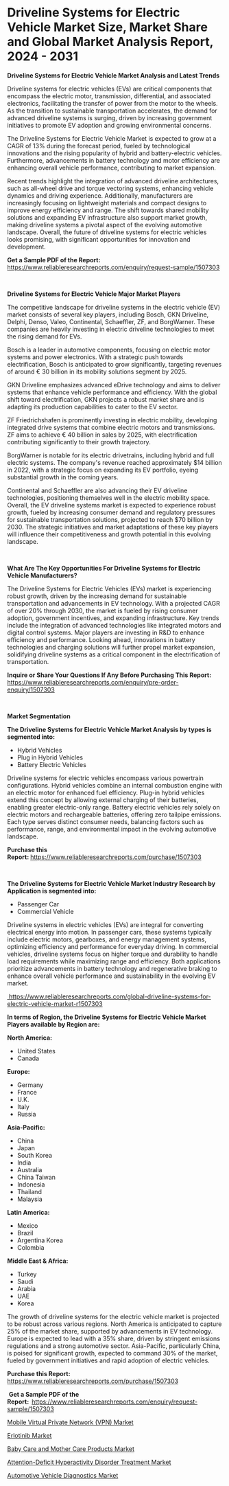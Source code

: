 <p><h1>Driveline Systems for Electric Vehicle Market Size, Market Share and Global Market Analysis Report, 2024 - 2031</h1></p><p><strong>Driveline Systems for Electric Vehicle Market Analysis and Latest Trends</strong></p>
<p><p>Driveline systems for electric vehicles (EVs) are critical components that encompass the electric motor, transmission, differential, and associated electronics, facilitating the transfer of power from the motor to the wheels. As the transition to sustainable transportation accelerates, the demand for advanced driveline systems is surging, driven by increasing government initiatives to promote EV adoption and growing environmental concerns.</p><p>The Driveline Systems for Electric Vehicle Market is expected to grow at a CAGR of 13% during the forecast period, fueled by technological innovations and the rising popularity of hybrid and battery-electric vehicles. Furthermore, advancements in battery technology and motor efficiency are enhancing overall vehicle performance, contributing to market expansion.</p><p>Recent trends highlight the integration of advanced driveline architectures, such as all-wheel drive and torque vectoring systems, enhancing vehicle dynamics and driving experience. Additionally, manufacturers are increasingly focusing on lightweight materials and compact designs to improve energy efficiency and range. The shift towards shared mobility solutions and expanding EV infrastructure also support market growth, making driveline systems a pivotal aspect of the evolving automotive landscape. Overall, the future of driveline systems for electric vehicles looks promising, with significant opportunities for innovation and development.</p></p>
<p><strong>Get a Sample PDF of the Report:&nbsp;</strong> <a href="https://www.reliableresearchreports.com/enquiry/request-sample/1507303?utm_campaign=34&utm_medium=2&utm_source=Github&utm_content=ia&utm_term=07122024&utm_id=driveline-systems-for-electric-vehicle">https://www.reliableresearchreports.com/enquiry/request-sample/1507303</a></p>
<p>&nbsp;</p>
<p><strong>Driveline Systems for Electric Vehicle Major Market Players</strong></p>
<p><p>The competitive landscape for driveline systems in the electric vehicle (EV) market consists of several key players, including Bosch, GKN Driveline, Delphi, Denso, Valeo, Continental, Schaeffler, ZF, and BorgWarner. These companies are heavily investing in electric driveline technologies to meet the rising demand for EVs.</p><p>Bosch is a leader in automotive components, focusing on electric motor systems and power electronics. With a strategic push towards electrification, Bosch is anticipated to grow significantly, targeting revenues of around € 30 billion in its mobility solutions segment by 2025.</p><p>GKN Driveline emphasizes advanced eDrive technology and aims to deliver systems that enhance vehicle performance and efficiency. With the global shift toward electrification, GKN projects a robust market share and is adapting its production capabilities to cater to the EV sector.</p><p>ZF Friedrichshafen is prominently investing in electric mobility, developing integrated drive systems that combine electric motors and transmissions. ZF aims to achieve € 40 billion in sales by 2025, with electrification contributing significantly to their growth trajectory.</p><p>BorgWarner is notable for its electric drivetrains, including hybrid and full electric systems. The company's revenue reached approximately $14 billion in 2022, with a strategic focus on expanding its EV portfolio, eyeing substantial growth in the coming years.</p><p>Continental and Schaeffler are also advancing their EV driveline technologies, positioning themselves well in the electric mobility space. Overall, the EV driveline systems market is expected to experience robust growth, fueled by increasing consumer demand and regulatory pressures for sustainable transportation solutions, projected to reach $70 billion by 2030. The strategic initiatives and market adaptations of these key players will influence their competitiveness and growth potential in this evolving landscape.</p></p>
<p>&nbsp;</p>
<p><strong>What Are The Key Opportunities For Driveline Systems for Electric Vehicle Manufacturers?</strong></p>
<p><p>The Driveline Systems for Electric Vehicles (EVs) market is experiencing robust growth, driven by the increasing demand for sustainable transportation and advancements in EV technology. With a projected CAGR of over 20% through 2030, the market is fueled by rising consumer adoption, government incentives, and expanding infrastructure. Key trends include the integration of advanced technologies like integrated motors and digital control systems. Major players are investing in R&D to enhance efficiency and performance. Looking ahead, innovations in battery technologies and charging solutions will further propel market expansion, solidifying driveline systems as a critical component in the electrification of transportation.</p></p>
<p><strong>Inquire or Share Your Questions If Any Before Purchasing This Report:</strong> <a href="https://www.reliableresearchreports.com/enquiry/pre-order-enquiry/1507303?utm_campaign=34&utm_medium=2&utm_source=Github&utm_content=ia&utm_term=07122024&utm_id=driveline-systems-for-electric-vehicle">https://www.reliableresearchreports.com/enquiry/pre-order-enquiry/1507303</a></p>
<p>&nbsp;</p>
<p><strong>Market Segmentation</strong></p>
<p><strong>The Driveline Systems for Electric Vehicle Market Analysis by types is segmented into:</strong></p>
<p><ul><li>Hybrid Vehicles</li><li>Plug in Hybrid Vehicles</li><li>Battery Electric Vehicles</li></ul></p>
<p><p>Driveline systems for electric vehicles encompass various powertrain configurations. Hybrid vehicles combine an internal combustion engine with an electric motor for enhanced fuel efficiency. Plug-in hybrid vehicles extend this concept by allowing external charging of their batteries, enabling greater electric-only range. Battery electric vehicles rely solely on electric motors and rechargeable batteries, offering zero tailpipe emissions. Each type serves distinct consumer needs, balancing factors such as performance, range, and environmental impact in the evolving automotive landscape.</p></p>
<p><strong>Purchase this Report:&nbsp;</strong><a href="https://www.reliableresearchreports.com/purchase/1507303?utm_campaign=34&utm_medium=2&utm_source=Github&utm_content=ia&utm_term=07122024&utm_id=driveline-systems-for-electric-vehicle">https://www.reliableresearchreports.com/purchase/1507303</a></p>
<p>&nbsp;</p>
<p><strong>The Driveline Systems for Electric Vehicle Market Industry Research by Application is segmented into:</strong></p>
<p><ul><li>Passenger Car</li><li>Commercial Vehicle</li></ul></p>
<p><p>Driveline systems in electric vehicles (EVs) are integral for converting electrical energy into motion. In passenger cars, these systems typically include electric motors, gearboxes, and energy management systems, optimizing efficiency and performance for everyday driving. In commercial vehicles, driveline systems focus on higher torque and durability to handle load requirements while maximizing range and efficiency. Both applications prioritize advancements in battery technology and regenerative braking to enhance overall vehicle performance and sustainability in the evolving EV market.</p></p>
<p><a href="https://www.reliableresearchreports.com/global-driveline-systems-for-electric-vehicle-market-r1507303?utm_campaign=34&utm_medium=2&utm_source=Github&utm_content=ia&utm_term=07122024&utm_id=driveline-systems-for-electric-vehicle">&nbsp;https://www.reliableresearchreports.com/global-driveline-systems-for-electric-vehicle-market-r1507303</a></p>
<p><strong>In terms of Region, the Driveline Systems for Electric Vehicle Market Players available by Region are:</strong></p>
<p>
    <p> <strong> North America: </strong>
        <ul>
            <li>United States</li>
            <li>Canada</li>
        </ul>
        </p> 
    <p> <strong> Europe: </strong>
        <ul>
            <li>Germany</li>
            <li>France</li>
            <li>U.K.</li>
            <li>Italy</li>
            <li>Russia</li>
        </ul>
        </p> 
    <p> <strong> Asia-Pacific: </strong>
        <ul>
            <li>China</li>
            <li>Japan</li>
            <li>South Korea</li>
            <li>India</li>
            <li>Australia</li>
            <li>China Taiwan</li>
            <li>Indonesia</li>
            <li>Thailand</li>
            <li>Malaysia</li>
        </ul>
        </p> 
    <p> <strong> Latin America: </strong>
        <ul>
            <li>Mexico</li>
            <li>Brazil</li>
            <li>Argentina Korea</li>
            <li>Colombia</li>
        </ul>
        </p> 
    <p> <strong> Middle East & Africa: </strong>
        <ul>
            <li>Turkey</li>
            <li>Saudi</li>
            <li>Arabia</li>
            <li>UAE</li>
            <li>Korea</li>
        </ul>
    </p>
    </p>
<p><p>The growth of driveline systems for the electric vehicle market is projected to be robust across various regions. North America is anticipated to capture 25% of the market share, supported by advancements in EV technology. Europe is expected to lead with a 35% share, driven by stringent emissions regulations and a strong automotive sector. Asia-Pacific, particularly China, is poised for significant growth, expected to command 30% of the market, fueled by government initiatives and rapid adoption of electric vehicles.</p></p>
<p><strong>Purchase this Report: </strong><a href="https://www.reliableresearchreports.com/purchase/1507303?utm_campaign=34&utm_medium=2&utm_source=Github&utm_content=ia&utm_term=07122024&utm_id=driveline-systems-for-electric-vehicle">https://www.reliableresearchreports.com/purchase/1507303</a></p>
<p>&nbsp;<strong>Get a Sample PDF of the Report:&nbsp;&nbsp;</strong><a href="https://www.reliableresearchreports.com/enquiry/request-sample/1507303?utm_campaign=34&utm_medium=2&utm_source=Github&utm_content=ia&utm_term=07122024&utm_id=driveline-systems-for-electric-vehicle">https://www.reliableresearchreports.com/enquiry/request-sample/1507303</a></p>
<p><strong></strong></p>
<p><p><a href="https://www.linkedin.com/pulse/revenue-market-growth-projections-mobile-virtual-private-ndrdf?utm_campaign=34&utm_medium=2&utm_source=Github&utm_content=ia&utm_term=07122024&utm_id=driveline-systems-for-electric-vehicle">Mobile Virtual Private Network (VPN) Market</a></p><p><a href="https://issuu.com/reportprime-2/docs/erlotinib-market-size-2030.pptx?utm_campaign=34&utm_medium=2&utm_source=Github&utm_content=ia&utm_term=07122024&utm_id=driveline-systems-for-electric-vehicle">Erlotinib Market</a></p><p><a href="https://www.linkedin.com/pulse/detailed-baby-care-mother-products-market-report-2024-2031-6gzee?utm_campaign=34&utm_medium=2&utm_source=Github&utm_content=ia&utm_term=07122024&utm_id=driveline-systems-for-electric-vehicle">Baby Care and Mother Care Products Market</a></p><p><a href="https://issuu.com/reportprime-2/docs/attention-deficit-hyperactivity-disorder-treatment?utm_campaign=34&utm_medium=2&utm_source=Github&utm_content=ia&utm_term=07122024&utm_id=driveline-systems-for-electric-vehicle">Attention-Deficit Hyperactivity Disorder Treatment Market</a></p><p><a href="https://github.com/lindaopodray/Market-Research-Report-List-1/blob/main/automotive-vehicle-diagnostics-market.md?utm_campaign=34&utm_medium=2&utm_source=Github&utm_content=ia&utm_term=07122024&utm_id=driveline-systems-for-electric-vehicle">Automotive Vehicle Diagnostics Market</a></p></p>